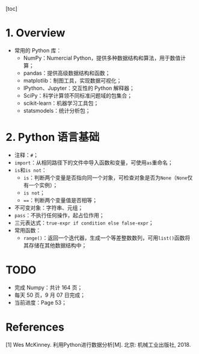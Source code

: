 [toc]

# 1. Overview

- 常用的 Python 库：
  - NumPy：Numercial Python，提供多种数据结构和算法，用于数值计算；
  - pandas：提供高级数据结构和函数；
  - matplotlib：制图工具，实现数据可视化；
  - IPython、Jupyter：交互性的 Python 解释器；
  - SciPy：科学计算领不同标准问题域的包集合；
  - scikit-learn：机器学习工具包；
  - statsmodels：统计分析包；

# 2. Python 语言基础

- 注释：`#`；
- `import`：从相同路径下的文件中导入函数和变量，可使用`as`重命名；
- `is`和`is not`：
  - `is`：判断两个变量是否指向同一个对象，可检查对象是否为`None`（`None`仅有一个实例）；
  - `is not`；
  - `==`：判断两个变量值是否相等；
- 不可变对象：字符串、元组；
- `pass`：不执行任何操作，起占位作用；
- 三元表达式：`true-expr if condition else false-expr`；
- 常用函数：
  - `range()`：返回一个迭代器，生成一个等差整数数列，可用`list()`函数将其存储在其他数据结构中；

# TODO

- 完成 Numpy：共计 164 页；
- 每天 50 页，9 月 07 日完成；
- 当前进度：Page 53；

# References

[1] Wes McKinney. 利用Python进行数据分析[M]. 北京: 机械工业出版社, 2018. 

